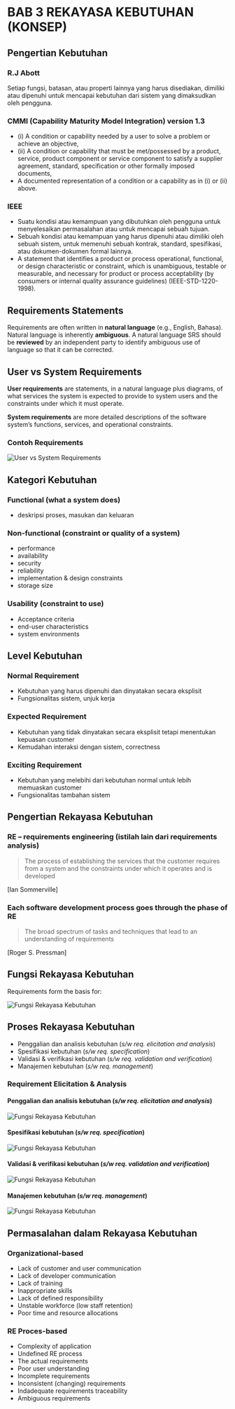 # BAB 3 REKAYASA KEBUTUHAN (KONSEP)

## Pengertian Kebutuhan

### R.J Abott

Setiap fungsi, batasan, atau properti lainnya yang harus disediakan, dimiliki atau dipenuhi untuk mencapai kebutuhan dari sistem yang dimaksudkan oleh pengguna.

### CMMI (Capability Maturity Model Integration) version 1.3

- (i) A condition or capability needed by a user to solve a problem or achieve an objective,
- (ii) A condition or capability that must be met/possessed by a product, service, product component or service component to satisfy a supplier agreement, standard, specification or other formally imposed documents,
- A documented representation of a condition or a capability as in (i) or (ii) above.

### IEEE

- Suatu kondisi atau kemampuan yang dibutuhkan oleh pengguna untuk menyelesaikan permasalahan atau untuk mencapai sebuah tujuan.
- Sebuah kondisi atau kemampuan yang harus dipenuhi atau dimiliki oleh sebuah sistem, untuk memenuhi sebuah kontrak, standard, spesifikasi, atau dokumen-dokumen formal lainnya.
- A statement that identifies a product or process operational, functional, or design characteristic or constraint, which is unambiguous, testable or measurable, and necessary for product or process acceptability (by consumers or internal quality assurance guidelines) (IEEE-STD-1220-1998).

## Requirements Statements

Requirements are often written in **natural language** (e.g., English, Bahasa).
Natural language is inherently **ambiguous**.
A natural language SRS should be **reviewed** by an independent party to identify ambiguous use of language so that it can be corrected.

## User vs System Requirements

**User requirements** are statements, in a natural language plus diagrams, of what services the system is expected to provide to system users and the constraints under which it must operate.

**System requirements** are more detailed descriptions of the software system’s functions, services, and operational constraints.

### Contoh Requirements

![User vs System Requirements](https://github.com/SyafaHadyan/learn/blob/main/src/Note/Rekayasa%20Perangkat%20Lunak/Pictures/Bab%203/UserVSSystemRequirements.png)

## Kategori Kebutuhan

### Functional (what a system does)

- deskripsi proses, masukan dan keluaran

### Non-functional (constraint or quality of a system)

- performance
- availability
- security
- reliability
- implementation & design constraints
- storage size

### Usability (constraint to use)

- Acceptance criteria
- end-user characteristics
- system environments

## Level Kebutuhan

### Normal Requirement

- Kebutuhan yang harus dipenuhi dan dinyatakan secara eksplisit
- Fungsionalitas sistem, unjuk kerja

### Expected Requirement

- Kebutuhan yang tidak dinyatakan secara eksplisit tetapi menentukan kepuasan customer
- Kemudahan interaksi dengan sistem, correctness

### Exciting Requirement

- Kebutuhan yang melebihi dari kebutuhan normal untuk lebih memuaskan customer
- Fungsionalitas tambahan sistem

## Pengertian Rekayasa Kebutuhan

### RE – requirements engineering (istilah lain dari requirements analysis)

> The process of establishing the services that the customer requires from a system and the constraints under which it operates and is developed

[Ian Sommerville]

### Each software development process goes through the phase of RE

> The broad spectrum of tasks and techniques that lead to an understanding of requirements

[Roger S. Pressman]

## Fungsi Rekayasa Kebutuhan

Requirements form the basis for:

![Fungsi Rekayasa Kebutuhan](https://github.com/SyafaHadyan/learn/blob/main/src/Note/Rekayasa%20Perangkat%20Lunak/Pictures/Bab%203/FungsiRekayasaKebutuhan.png)

## Proses Rekayasa Kebutuhan

- Penggalian dan analisis kebutuhan (*s/w req. elicitation and analysis*)
- Spesifikasi kebutuhan (*s/w req. specification*)
- Validasi & verifikasi kebutuhan (*s/w req. validation and verification*)
- Manajemen kebutuhan (*s/w req. management*)

### Requirement Elicitation & Analysis

#### Penggalian dan analisis kebutuhan (*s/w req. elicitation and analysis*)

![Fungsi Rekayasa Kebutuhan](https://github.com/SyafaHadyan/learn/blob/main/src/Note/Rekayasa%20Perangkat%20Lunak/Pictures/Bab%203/PenggalianDanAnalisisKebutuhan.png)

#### Spesifikasi kebutuhan (*s/w req. specification*)

![Fungsi Rekayasa Kebutuhan](https://github.com/SyafaHadyan/learn/blob/main/src/Note/Rekayasa%20Perangkat%20Lunak/Pictures/Bab%203/SpesifikasiKebutuhan.png)

#### Validasi & verifikasi kebutuhan (*s/w req. validation and verification*)

![Fungsi Rekayasa Kebutuhan](https://github.com/SyafaHadyan/learn/blob/main/src/Note/Rekayasa%20Perangkat%20Lunak/Pictures/Bab%203/ValidasiDanVerifikasiKebutuhan.png)

#### Manajemen kebutuhan (*s/w req. management*)

![Fungsi Rekayasa Kebutuhan](https://github.com/SyafaHadyan/learn/blob/main/src/Note/Rekayasa%20Perangkat%20Lunak/Pictures/Bab%203/ManajemenKebutuhan.png)

## Permasalahan dalam Rekayasa Kebutuhan

### Organizational-based

- Lack of customer and user communication
- Lack of developer communication
- Lack of training
- Inappropriate skills
- Lack of defined responsibility
- Unstable workforce (low staff retention)
- Poor time and resource allocations

### RE Proces-based

- Complexity of application
- Undefined RE process
- The actual requirements
- Poor user understanding
- Incomplete requirements
- Inconsistent (changing) requirements
- Indadequate requirements traceability
- Ambiguous requirements

